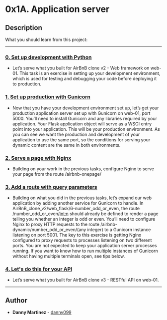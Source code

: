 # 0x1A. Application server

## Description
What you should learn from this project:

---

### [0. Set up development with Python](./README.md)
* Let’s serve what you built for AirBnB clone v2 - Web framework on web-01. This task is an exercise in setting up your development environment, which is used for testing and debugging your code before deploying it to production.


### [1. Set up production with Gunicorn](./2-app_server-nginx_config)
* Now that you have your development environment set up, let’s get your production application server set up with Gunicorn on web-01, port 5000. You’ll need to install Gunicorn and any libraries required by your application. Your Flask application object will serve as a WSGI entry point into your application. This will be your production environment. As you can see we want the production and development of your application to use the same port, so the conditions for serving your dynamic content are the same in both environments.


### [2. Serve a page with Nginx](./3-app_server-nginx_config)
* Building on your work in the previous tasks, configure Nginx to serve your page from the route /airbnb-onepage/


### [3. Add a route with query parameters](./4-app_server-nginx_config)
* Building on what you did in the previous tasks, let’s expand our web application by adding another service for Gunicorn to handle. In AirBnB_clone_v2/web_flask/6-number_odd_or_even, the route /number_odd_or_even/<int:n> should already be defined to render a page telling you whether an integer is odd or even. You’ll need to configure Nginx to proxy HTTP requests to the route /airbnb-dynamic/number_odd_or_even/(any integer) to a Gunicorn instance listening on port 5001. The key to this exercise is getting Nginx configured to proxy requests to processes listening on two different ports. You are not expected to keep your application server processes running. If you want to know how to run multiple instances of Gunicorn without having multiple terminals open, see tips below.


### [4. Let's do this for your API](./5-app_server-nginx_config)
* Let’s serve what you built for AirBnB clone v3 - RESTful API on web-01.


---

## Author
* **Danny Martinez** - [danny099](https://github.com/danny099)
